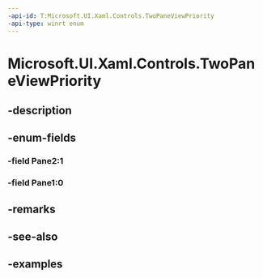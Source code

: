 ```yaml
---
-api-id: T:Microsoft.UI.Xaml.Controls.TwoPaneViewPriority
-api-type: winrt enum
---
```


<!-- Enumeration syntax.
public enum TwoPaneViewPriority : int 
-->

# Microsoft.UI.Xaml.Controls.TwoPaneViewPriority

## -description

## -enum-fields
### -field Pane2:1

### -field Pane1:0

## -remarks

## -see-also

## -examples

